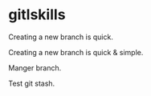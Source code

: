 # gitlskills
Creating a new branch is quick.

Creating a new branch is quick & simple.

Manger branch.

Test git stash.
